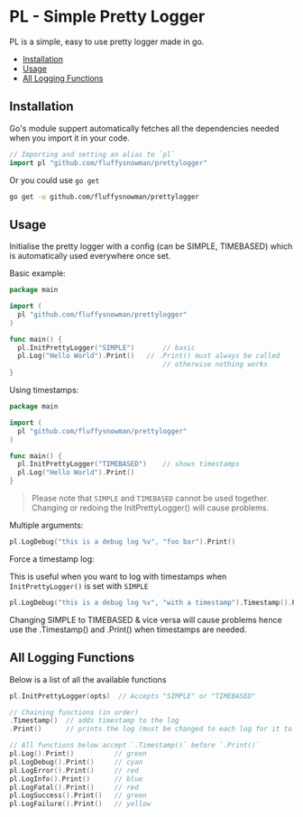 # PL - Simple Pretty Logger

PL is a simple, easy to use pretty logger made in go.

<!--toc:start-->
- [Installation](#installation)
- [Usage](#usage)
- [All Logging Functions](#all-logging-functions)
<!--toc:end-->


## Installation

Go's module suppert automatically fetches all the dependencies needed when you
import it in your code.

```go
// Importing and setting an alias to `pl` 
import pl "github.com/fluffysnowman/prettylogger"
```

Or you could use `go get`

```bash
go get -u github.com/fluffysnowman/prettylogger
```

## Usage

Initialise the pretty logger with a config (can be SIMPLE, TIMEBASED) which
is automatically used everywhere once set.

Basic example:

```go 
package main

import (
  pl "github.com/fluffysnowman/prettylogger"
)

func main() {
  pl.InitPrettyLogger("SIMPLE")       // basic 
  pl.Log("Hello World").Print()   // .Print() must always be called
                                      // otherwise nothing works
}
```

Using timestamps:

```go 
package main

import (
  pl "github.com/fluffysnowman/prettylogger"
)

func main() {
  pl.InitPrettyLogger("TIMEBASED")    // shows timestamps
  pl.Log("Hello World").Print()
}
```

> Please note that `SIMPLE` and `TIMEBASED` cannot be used together. Changing or
> redoing the InitPrettyLogger() will cause problems. 

Multiple arguments:

```go
pl.LogDebug("this is a debug log %v", "foo bar").Print()
```

Force a timestamp log:

This is useful when you want to log with timestamps when `InitPrettyLogger()` is
set with `SIMPLE`

```go
pl.LogDebug("this is a debug log %v", "with a timestamp").Timestamp().Print()
```

Changing SIMPLE to TIMEBASED & vice versa will cause problems hence use the
.Timestamp() and .Print() when timestamps are needed.

## All Logging Functions

Below is a list of all the available functions 

```go
pl.InitPrettyLogger(opts)  // Accepts "SIMPLE" or "TIMEBASED"

// Chaining functions (in order)
.Timestamp()  // adds timestamp to the log
.Print()      // prints the log (must be changed to each log for it to work)

// All functions below accept `.Timestamp()` before `.Print()`
pl.Log().Print()          // green
pl.LogDebug().Print()     // cyan 
pl.LogError().Print()     // red
pl.LogInfo().Print()      // blue
pl.LogFatal().Print()     // red
pl.LogSuccess().Print()   // green
pl.LogFailure().Print()   // yellow
```

